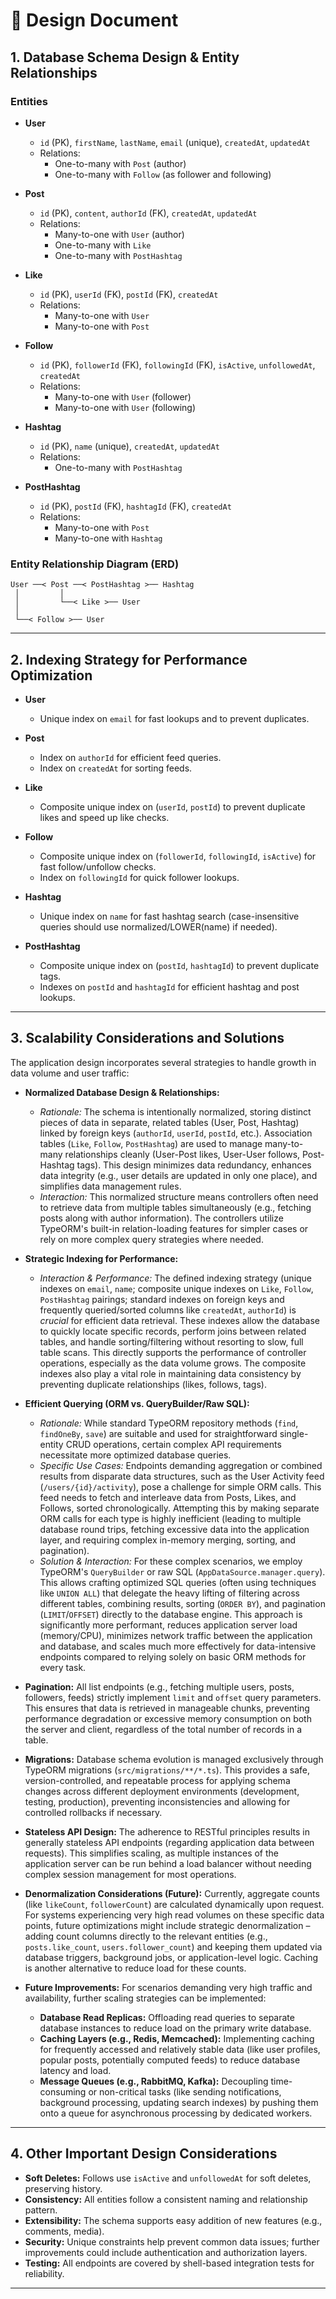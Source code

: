 # 📐 Design Document

## 1. Database Schema Design & Entity Relationships

### **Entities**

- **User**
  - `id` (PK), `firstName`, `lastName`, `email` (unique), `createdAt`, `updatedAt`
  - Relations: 
    - One-to-many with `Post` (author)
    - One-to-many with `Follow` (as follower and following)

- **Post**
  - `id` (PK), `content`, `authorId` (FK), `createdAt`, `updatedAt`
  - Relations:
    - Many-to-one with `User` (author)
    - One-to-many with `Like`
    - One-to-many with `PostHashtag`

- **Like**
  - `id` (PK), `userId` (FK), `postId` (FK), `createdAt`
  - Relations:
    - Many-to-one with `User`
    - Many-to-one with `Post`

- **Follow**
  - `id` (PK), `followerId` (FK), `followingId` (FK), `isActive`, `unfollowedAt`, `createdAt`
  - Relations:
    - Many-to-one with `User` (follower)
    - Many-to-one with `User` (following)

- **Hashtag**
  - `id` (PK), `name` (unique), `createdAt`, `updatedAt`
  - Relations:
    - One-to-many with `PostHashtag`

- **PostHashtag**
  - `id` (PK), `postId` (FK), `hashtagId` (FK), `createdAt`
  - Relations:
    - Many-to-one with `Post`
    - Many-to-one with `Hashtag`

### **Entity Relationship Diagram (ERD)**
```
User ──< Post ──< PostHashtag >── Hashtag
 │         │
 │         └──< Like >── User
 │
 └──< Follow >── User
```

---

## 2. Indexing Strategy for Performance Optimization

- **User**
  - Unique index on `email` for fast lookups and to prevent duplicates.

- **Post**
  - Index on `authorId` for efficient feed queries.
  - Index on `createdAt` for sorting feeds.

- **Like**
  - Composite unique index on (`userId`, `postId`) to prevent duplicate likes and speed up like checks.

- **Follow**
  - Composite unique index on (`followerId`, `followingId`, `isActive`) for fast follow/unfollow checks.
  - Index on `followingId` for quick follower lookups.

- **Hashtag**
  - Unique index on `name` for fast hashtag search (case-insensitive queries should use normalized/LOWER(name) if needed).

- **PostHashtag**
  - Composite unique index on (`postId`, `hashtagId`) to prevent duplicate tags.
  - Indexes on `postId` and `hashtagId` for efficient hashtag and post lookups.

---

## 3. Scalability Considerations and Solutions

The application design incorporates several strategies to handle growth in data volume and user traffic:

* **Normalized Database Design & Relationships:**
    * *Rationale:* The schema is intentionally normalized, storing distinct pieces of data in separate, related tables (User, Post, Hashtag) linked by foreign keys (`authorId`, `userId`, `postId`, etc.). Association tables (`Like`, `Follow`, `PostHashtag`) are used to manage many-to-many relationships cleanly (User-Post likes, User-User follows, Post-Hashtag tags). This design minimizes data redundancy, enhances data integrity (e.g., user details are updated in only one place), and simplifies data management rules.
    * *Interaction:* This normalized structure means controllers often need to retrieve data from multiple tables simultaneously (e.g., fetching posts along with author information). The controllers utilize TypeORM's built-in relation-loading features for simpler cases or rely on more complex query strategies where needed.

* **Strategic Indexing for Performance:**
    * *Interaction & Performance:* The defined indexing strategy (unique indexes on `email`, `name`; composite unique indexes on `Like`, `Follow`, `PostHashtag` pairings; standard indexes on foreign keys and frequently queried/sorted columns like `createdAt`, `authorId`) is *crucial* for efficient data retrieval. These indexes allow the database to quickly locate specific records, perform joins between related tables, and handle sorting/filtering without resorting to slow, full table scans. This directly supports the performance of controller operations, especially as the data volume grows. The composite indexes also play a vital role in maintaining data consistency by preventing duplicate relationships (likes, follows, tags).

* **Efficient Querying (ORM vs. QueryBuilder/Raw SQL):**
    * *Rationale:* While standard TypeORM repository methods (`find`, `findOneBy`, `save`) are suitable and used for straightforward single-entity CRUD operations, certain complex API requirements necessitate more optimized database queries.
    * *Specific Use Cases:* Endpoints demanding aggregation or combined results from disparate data structures, such as the User Activity feed (`/users/{id}/activity`), pose a challenge for simple ORM calls. This feed needs to fetch and interleave data from Posts, Likes, and Follows, sorted chronologically. Attempting this by making separate ORM calls for each type is highly inefficient (leading to multiple database round trips, fetching excessive data into the application layer, and requiring complex in-memory merging, sorting, and pagination).
    * *Solution & Interaction:* For these complex scenarios, we employ TypeORM's `QueryBuilder` or raw SQL (`AppDataSource.manager.query`). This allows crafting optimized SQL queries (often using techniques like `UNION ALL`) that delegate the heavy lifting of filtering across different tables, combining results, sorting (`ORDER BY`), and pagination (`LIMIT`/`OFFSET`) directly to the database engine. This approach is significantly more performant, reduces application server load (memory/CPU), minimizes network traffic between the application and database, and scales much more effectively for data-intensive endpoints compared to relying solely on basic ORM methods for every task.

* **Pagination:** All list endpoints (e.g., fetching multiple users, posts, followers, feeds) strictly implement `limit` and `offset` query parameters. This ensures that data is retrieved in manageable chunks, preventing performance degradation or excessive memory consumption on both the server and client, regardless of the total number of records in a table.

* **Migrations:** Database schema evolution is managed exclusively through TypeORM migrations (`src/migrations/**/*.ts`). This provides a safe, version-controlled, and repeatable process for applying schema changes across different deployment environments (development, testing, production), preventing inconsistencies and allowing for controlled rollbacks if necessary.

* **Stateless API Design:** The adherence to RESTful principles results in generally stateless API endpoints (regarding application data between requests). This simplifies scaling, as multiple instances of the application server can be run behind a load balancer without needing complex session management for most operations.

* **Denormalization Considerations (Future):** Currently, aggregate counts (like `likeCount`, `followerCount`) are calculated dynamically upon request. For systems experiencing very high read volumes on these specific data points, future optimizations might include strategic denormalization – adding count columns directly to the relevant entities (e.g., `posts.like_count`, `users.follower_count`) and keeping them updated via database triggers, background jobs, or application-level logic. Caching is another alternative to reduce load for these counts.

* **Future Improvements:** For scenarios demanding very high traffic and availability, further scaling strategies can be implemented:
    * **Database Read Replicas:** Offloading read queries to separate database instances to reduce load on the primary write database.
    * **Caching Layers (e.g., Redis, Memcached):** Implementing caching for frequently accessed and relatively stable data (like user profiles, popular posts, potentially computed feeds) to reduce database latency and load.
    * **Message Queues (e.g., RabbitMQ, Kafka):** Decoupling time-consuming or non-critical tasks (like sending notifications, background processing, updating search indexes) by pushing them onto a queue for asynchronous processing by dedicated workers.


---

## 4. Other Important Design Considerations

- **Soft Deletes:** Follows use `isActive` and `unfollowedAt` for soft deletes, preserving history.
- **Consistency:** All entities follow a consistent naming and relationship pattern.
- **Extensibility:** The schema supports easy addition of new features (e.g., comments, media).
- **Security:** Unique constraints help prevent common data issues; further improvements could include authentication and authorization layers.
- **Testing:** All endpoints are covered by shell-based integration tests for reliability.

---
